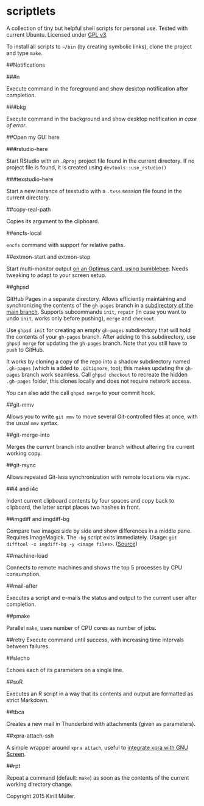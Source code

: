 scriptlets
==========

A collection of tiny but helpful shell scripts for personal use.
Tested with current Ubuntu.
Licensed under [GPL v3](http://www.gnu.org/copyleft/gpl.html).

To install all scripts to `~/bin` (by creating symbolic links), clone the project and type `make`.

##Notifications

###n

Execute command in the foreground and show desktop notification after completion.

###bkg

Execute command in the background and show desktop notification *in case of error*.

##Open my GUI here

###rstudio-here

Start RStudio with an `.Rproj` project file found in the current directory.
If no project file is found, it is created using `devtools::use_rstudio()`

###texstudio-here

Start a new instance of texstudio with a `.txss` session file found in the current directory.

##copy-real-path

Copies its argument to the clipboard.

##encfs-local

`encfs` command with support for relative paths.

##extmon-start and extmon-stop

Start multi-monitor output [on an Optimus card, using bumblebee](http://askubuntu.com/a/303897/30266).  Needs tweaking to adapt to your screen setup.

##ghpsd

GitHub Pages in a separate directory. Allows efficiently maintaining and synchronizing the contents of the `gh-pages` branch in a [subdirectory of the main branch](http://rafeca.com/2012/01/17/automate-your-release-flow/).  Supports subcommands `init`, `repair` (in case you want to undo `init`, works only before pushing), `merge` and `checkout`.

Use `ghpsd init` for creating an empty `gh-pages` subdirectory that will hold the contents of your `gh-pages` branch. After adding to this subdirectory, use `ghpsd merge` for updating the `gh-pages` branch. Note that you still have to `push` to GitHub.

It works by cloning a copy of the repo into a shadow subdirectory named `.gh-pages` (which is added to `.gitignore`, too); this makes updating the `gh-pages` branch work seamless.  Call `ghpsd checkout` to recreate the hidden `.gh-pages` folder, this clones locally and does not require network access.

You can also add the call `ghpsd merge` to your commit hook.

##git-mmv

Allows you to write `git mmv` to move several Git-controlled files at once, with the usual `mmv` syntax.

##git-merge-into

Merges the current branch into another branch without altering the current working copy.

##git-rsync

Allows repeated Git-less synchronization with remote locations via `rsync`.

##i4 and i4c

Indent current clipboard contents by four spaces and copy back to clipboard, the latter script places two hashes in front.

##imgdiff and imgdiff-bg

Compare two images side by side and show differences in a middle pane. Requires ImageMagick. The `-bg` script exits immediately. Usage: `git difftool -x imgdiff-bg -y <image files>`. ([Source](http://www.akikoskinen.info/image-diffs-with-git))

##machine-load

Connects to remote machines and shows the top 5 processes by CPU consumption.

##mail-after

Executes a script and e-mails the status and output to the current user after completion.

##pmake

Parallel `make`, uses number of CPU cores as number of jobs.

##retry
Execute command until success, with increasing time intervals between failures.

##slecho

Echoes each of its parameters on a single line.

##soR

Executes an R script in a way that its contents and output are formatted as strict Markdown.

##tbca

Creates a new mail in Thunderbird with attachments (given as parameters).

##xpra-attach-ssh

A simple wrapper around `xpra attach`, useful to [integrate xpra with GNU Screen](http://krlmlr.github.io/2013/08/07/integrating-xpra-with-screen/).

##rpt

Repeat a command (default: `make`) as soon as the contents of the current working directory change.


Copyright 2015 Kirill Müller.
